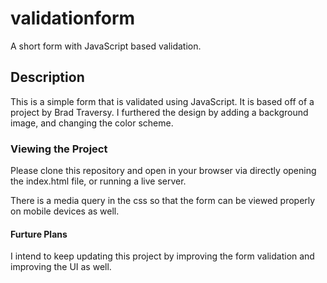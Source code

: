 # validationform

A short form with JavaScript based validation.

## Description

This is a simple form that is validated using JavaScript. It is based off of a project by
Brad Traversy. I furthered the design by adding a background image, and changing the color scheme.

### Viewing the Project

Please clone this repository and open in your browser via directly opening the index.html file,
or running a live server.

There is a media query in the css so that the form can be viewed properly on mobile devices as well.

#### Furture Plans

I intend to keep updating this project by improving the form validation and improving the UI as well.
